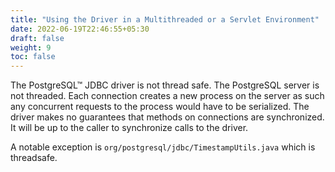 ```yaml
---
title: "Using the Driver in a Multithreaded or a Servlet Environment"
date: 2022-06-19T22:46:55+05:30
draft: false
weight: 9
toc: false
---
```


The PostgreSQL™ JDBC driver is not thread safe. The PostgreSQL server is not threaded. Each connection creates a new process on the server as such any concurrent requests to the process would have to be serialized. The driver makes no guarantees that methods on connections are synchronized. It will be up to the caller to synchronize calls to the driver.

A notable exception is `org/postgresql/jdbc/TimestampUtils.java` which is threadsafe.
